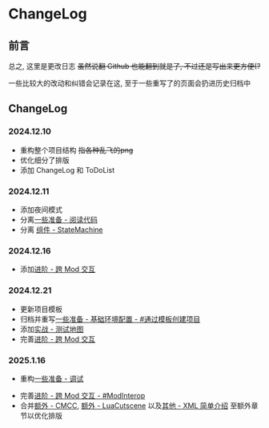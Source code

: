 # ChangeLog

## 前言

总之, 这里是更改日志 <del>虽然说翻 Github 也能翻到就是了, 不过还是写出来更方便(?</del>

一些比较大的改动和纠错会记录在这, 至于一些重写了的页面会扔进历史归档中


## ChangeLog

### 2024.12.10
* 重构整个项目结构 <del>指各种乱飞的png</del>
* 优化细分了排版
* 添加 ChangeLog 和 ToDoList

### 2024.12.11
* 添加夜间模式
* 分离[一些准备 - 阅读代码](../coding_setup/code_reading.md)
* 分离 [组件 - StateMachine](../components/statemachine.md)

### 2024.12.16
* 添加[进阶 - 跨 Mod 交互](../advanced/cross_mod_interactions.md)

### 2024.12.21
* 更新项目模板
* 归档并重写[一些准备 - 基础环境配置 - #通过模板创建项目](../coding_setup/basic_env.md)
* 添加[实战 - 测试地图](../coding_challenges/test_map.md)
* 完善[进阶 - 跨 Mod 交互](../advanced/cross_mod_interactions.md)

### 2025.1.16
* 重构[一些准备 - 调试](../coding_setup/debug.md)
- 完善[进阶 - 跨 Mod 交互 - #ModInterop](../advanced/cross_mod_interactions.md)
- 合并[额外 - CMCC](../extra/cmcc/index.md), [额外 - LuaCutscene](../extra/lua_cutscene/begin.md) 以及[其他 - XML 简单介绍](../extra/xml/xml-speedrun.md) 至额外章节以优化排版
